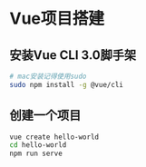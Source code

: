 # Vue项目搭建

## 安装Vue CLI 3.0脚手架

``` sh
# mac安装记得使用sudo
sudo npm install -g @vue/cli
```

## 创建一个项目

``` sh
vue create hello-world
cd hello-world
npm run serve
```

